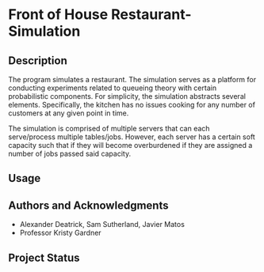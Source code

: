 # Front of House Restaurant-Simulation

## Description

The program simulates a restaurant. The simulation serves as a platform for conducting experiments related to queueing theory with certain probabilistic components. For simplicity, the simulation abstracts several elements. Specifically, the kitchen has no issues cooking for any number of customers at any given point in time.<br>

The simulation is comprised of multiple servers that can each serve/process multiple tables/jobs. However, each server has a certain soft capacity such that if they will become overburdened if they are assigned a number of jobs passed said capacity.

## Usage

## Authors and Acknowledgments

- Alexander Deatrick, Sam Sutherland, Javier Matos
- Professor Kristy Gardner

## Project Status
